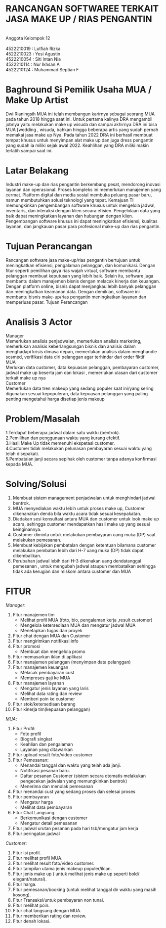 # RANCANGAN SOFTWAREE TERKAIT JASA MAKE UP / RIAS PENGANTIN #

<br> Anggota Kelompok 12 <br>
 <br> 4522210019 : Lutfiah Rizka <br>
 4522210023 : Yesi Agustin <br>
 4522210054 : Siti Intan Nia <br>
 4522210114 : Nur Ikhsan A <br>
 4522210124 : Muhammad Septian F <br>

# Baghround Si Pemilik Usaha MUA / Make Up Artist  <br>
Dwi Rianingsih MUA ini telah membangun karirnya sebagai seorang MUA pada tahun 2018 hingga saat ini. Untuk pertama kalinya DRA mengambil jobnya yaitu melakukan make up wisuda dan sampai akhirnya DRA ini bisa MUA [wedding , wisuda, bahkan hingga beberapa artis yang sudah pernah memakai jasa make up Nya. Pada tahun 2022 DRA ini berhasil membuat tempat khusus untuk menyimpan alat make up dan juga dress pengantin yang sudah ia miliki sejak awal 2022. Keahlihan yang DRA miliki makin terlatih sampai saat ini. <br>

# Latar Belakang <br>
Industri make-up dan rias pengantin berkembang pesat, mendorong inovasi layanan dan operasional. Proses kompleks ini memerlukan manajemen yang cermat. Platform digital dan media sosial membuka peluang pasar baru, namun membutuhkan solusi teknologi yang tepat. Kemajuan TI memungkinkan pengembangan software khusus untuk mengelola jadwal, inventaris, dan interaksi dengan klien secara efisien. Pengelolaan data yang baik dapat meningkatkan layanan dan hubungan dengan klien. Pengembangan software khusus ini dapat meningkatkan efisiensi, kualitas layanan, dan jangkauan pasar para profesional make-up dan rias pengantin. <br>

# Tujuan Perancangan <br>
Rancangan software jasa make-up/rias pengantin bertujuan untuk meningkatkan efisiensi, pengalaman pelanggan, dan komunikasi. Dengan fitur seperti pemilihan gaya rias wajah virtual, software membantu pelanggan membuat keputusan yang lebih baik. Selain itu, software juga membantu dalam manajemen bisnis dengan melacak kinerja dan keuangan. Dengan platform online, bisnis dapat menjangkau lebih banyak pelanggan dan meningkatkan keamanan data. Dengan demikian, software ini membantu bisnis make-up/rias pengantin meningkatkan layanan dan memperluas pasar.
Tujuan Perancangan <br>

# Analisis 3 Actor <br>
Manager <br>
Memerlukan analisis penjadwalan, memerlukan analisis marketing, memerlukan analisis keberlangsungan bisnis dan analisis dalam menghadapi krisis dimasa depan, memerlukan analisis dalam menghandle sosmed, verifikasi data diri pelanggan agar terhindar dari order fiktif <br>
MUA<br>
Merlukan data customer, data kepuasan pelanggan, pembayaran customer, jadwal make up beserta jam dan lokasi , memerlukan ulasan dari customer terkait make up nya <br>
Customer<br>
Memerlukan data tren makeup yang sedang populer saat ini/yang sering digunakan sesuai kepopuleran, data kepuasan pelanggan yang paling penting mengetahui harga disetiap jenis makeup <br>

# Problem/Masalah <br>
1.Terdapat beberapa jadwal dalam satu waktu (bentrok). <br>
⁠2.Pemilihan dan penggunaan waktu yang kurang efektif. <br>
3.Hasil Make Up tidak memenuhi ekspetasi customer. <br>
4.Customer tidak melakukan pelunasan pembayaran sesuai waktu yang telah disepakati. <br>
5.Pembatalan janji secara sepihak oleh customer tanpa adanya konfirmasi kepada MUA. <br>

# Solving/Solusi <br>
1. Membuat sistem management penjadwalan untuk menghindari jadwal bentrok. <br>
2. MUA menyediakan waktu lebih untuk proses make up, Customer dikenanakan denda bila waktu acara tidak sesuai kesepakatan.<br>
3. ⁠Diadakan sesi konsultasi antara MUA dan customer untuk look make up acara, sehingga customer mendapatkan hasil make up yang sesuai keinginannya.<br>
4. Customer diminta untuk melakukan pembayaran uang muka (DP) saat melakukan pemesanan.<br>
5. ⁠Membuat kebijakan pembatalan dengan ketentuan bilamana customer melakukan pembatan lebih dari H-7 uang muka (DP) tidak dapat dikembalikan.<br>
6. Perubahan jadwal lebih dari H-3 dikenakan uang dendatanggal pemesanan , untuk mengubah jadwal ataupun membatalkan  sehingga tidak ada kerugian dan miskom antara customer dan MUA<br>

# FITUR 
*Manager*:
1. Fitur manajemen tim
   - Melihat profil MUA (foto, bio, pengalaman kerja ,result customer)
   - Mengelola ketersediaan MUA dan mengatur jadwal MUA
   - Menetapkan tugas dan proyek
2. Fitur chat dengan MUA dan Customer
3. Fitur mengirimkan notifikasi info 
4. Fitur promosi
   - Membuat dan mengelola promo
5. Fitur memasarkan iklan di aplikasi
6. Fitur manajemen pelanggan (menyimpan data pelanggan)
7. Fitur manajemen keuangan
   - Melacak pembayaran cust
   - Memproses gaji ke MUA
8. Fitur manajemen layanan 
   - Mengatur jenis layanan yang laris
   - Melihat data rating dan review
   - Memberi poin ke customer
9. Fitur stok/ketersediaan barang
10. Fitur kinerja tim(kepuasan pelanggan)

*MUA*:
1. Fitur Profil:
    - Foto profil
    - Biografi singkat
    - Keahlian dan pengalaman
    - Layanan yang ditawarkan
2. Fitur upload result foto/video customer
3. Fitur Pemesanan:
    - Menandai tanggal dan waktu yang telah ada janji.
    - Notifikasi pesanan baru.
    - Daftar pesanan Customer (sistem secara otomatis melakukan pengecekan jadwalan yang memungkinkan bentrok)
    - Menerima dan menolak pemesanan
 4. Fitur menandai cust yang sedang proses dan selesai proses
 5. Fitur pembayaran
     - Mengatur harga
     - Melihat data pembayaran 
 6. Fitur Chat Langsung
      - Berkomunikasi dengan customer
      - Mengatur detail pemesanan
 7. Fitur jadwal urutan pesanan pada hari tsb/mengatur jam kerja
 8. Fitur peringatan jadwal

*Customer*: 
1. Fitur isi profil.
2. Fitur melihat profil MUA.
3. Fitur melihat result foto/video customer.
4. Fitur tampilan utama jenis makeup populer/iklan.
5. Fitur jenis make up ( untuk melihat jenis make up seperti bold/ elegant/natural).
6. Fitur harga.
7. Fitur pemesanan/booking (untuk melihat tanggal dn waktu yang masih kosong).
8. Fitur Transaksi/untuk pembayaran non tunai.
9. Fitur melihat poin.
10. Fitur chat langsung dengan MUA.
11. Fitur memberikan rating dan review.
12. Fitur denah lokasi.


